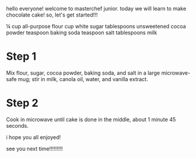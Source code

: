  hello everyone!
welcome to masterchef junior. today we will learn to make chocolate cake!
 so, let's get started!!!

 ¼ cup all-purpose flour
 cup white sugar
 tablespoons unsweetened cocoa powder
 teaspoon baking soda
 teaspoon salt
  tablespoons milk

 # Step 1
Mix flour, sugar, cocoa powder, baking soda, and salt in a large microwave-safe mug; stir in milk, canola oil, water, and vanilla extract.

# Step 2
Cook in microwave until cake is done in the middle, about 1 minute 45 seconds.

 i hope you all enjoyed!

 see you next time!!!!!!!!!
